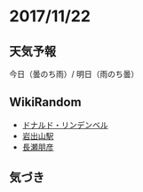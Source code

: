 # 2017/11/22

## 天気予報

今日（曇のち雨）/ 明日（雨のち曇）

## WikiRandom

* [ドナルド・リンデンベル](https://ja.wikipedia.org/wiki/%E3%83%89%E3%83%8A%E3%83%AB%E3%83%89%E3%83%BB%E3%83%AA%E3%83%B3%E3%83%87%E3%83%B3%E3%83%99%E3%83%AB)
* [岩出山駅](https://ja.wikipedia.org/wiki/%E5%B2%A9%E5%87%BA%E5%B1%B1%E9%A7%85)
* [長瀬朋彦](https://ja.wikipedia.org/wiki/%E9%95%B7%E7%80%AC%E6%9C%8B%E5%BD%A6)

## 気づき

